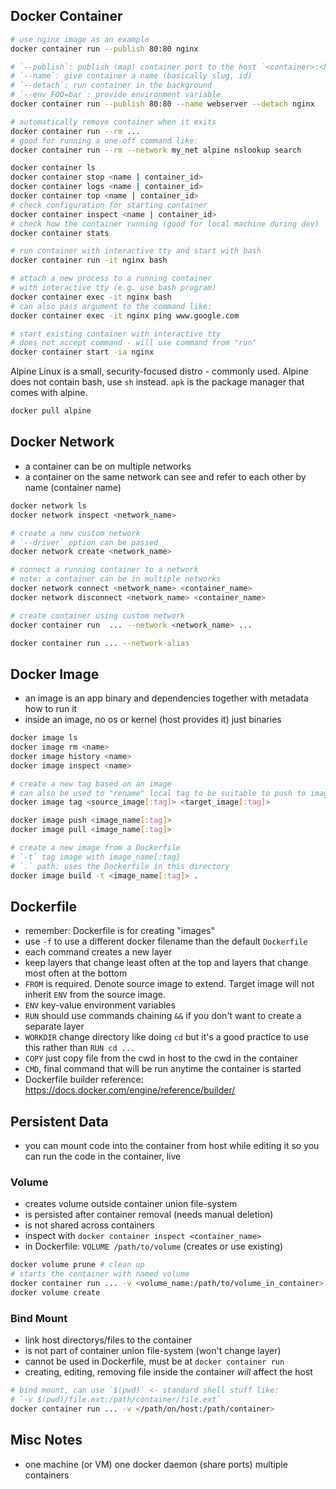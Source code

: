 ## Docker Container

```bash
# use nginx image as an example
docker container run --publish 80:80 nginx

# `--publish`: publish (map) container port to the host `<container>:<host>`
# `--name`: give container a name (basically slug, id)
# `--detach`: run container in the background
# `--env FOO=bar`: provide environment variable
docker container run --publish 80:80 --name webserver --detach nginx

# automatically remove container when it exits
docker container run --rm ...
# good for running a one-off command like:
docker container run --rm --network my_net alpine nslookup search

docker container ls
docker container stop <name | container_id>
docker container logs <name | container_id>
docker container top <name | container_id>
# check configuration for starting container
docker container inspect <name | container_id>
# check how the container running (good for local machine during dev)
docker container stats

# run container with interactive tty and start with bash
docker container run -it nginx bash

# attach a new process to a running container
# with interactive tty (e.g. use bash program)
docker container exec -it nginx bash
# can also pass argument to the command like:
docker container exec -it nginx ping www.google.com

# start existing container with interactive tty
# does not accept command - will use command from "run"
docker container start -ia nginx
```

Alpine Linux is a small, security-focused distro - commonly used.
Alpine does not contain bash, use `sh` instead.
`apk` is the package manager that comes with alpine.

```bash
docker pull alpine
```

## Docker Network

- a container can be on multiple networks
- a container on the same network can see and refer to each other by name (container name)

```bash
docker network ls
docker network inspect <network_name>

# create a new custom network
# `--driver` option can be passed
docker network create <network_name>

# connect a running container to a network
# note: a container can be in multiple networks
docker network connect <network_name> <container_name>
docker network disconnect <network_name> <container_name>

# create container using custom network
docker container run  ... --network <network_name> ...

docker container run ... --network-alias
```

## Docker Image

- an image is an app binary and dependencies together with metadata how to run it
- inside an image, no os or kernel (host provides it) just binaries

```bash
docker image ls
docker image rm <name>
docker image history <name>
docker image inspect <name>

# create a new tag based on an image
# can also be used to "rename" local tag to be suitable to push to image registry
docker image tag <source_image[:tag]> <target_image[:tag]>

docker image push <image_name[:tag]>
docker image pull <image_name[:tag]>

# create a new image from a Dockerfile
# `-t` tag image with image_name[:tag]
# `.` path: uses the Dockerfile in this directory
docker image build -t <image_name[:tag]> .
```

## Dockerfile

- remember: Dockerfile is for creating "images"
- use `-f` to use a different docker filename than the default `Dockerfile`
- each command creates a new layer
- keep layers that change least often at the top and layers that change most often at the bottom
- `FROM` is required. Denote source image to extend. Target image will not inherit `ENV` from the source image.
- `ENV` key-value environment variables
- `RUN` should use commands chaining `&&` if you don't want to create a separate layer
- `WORKDIR` change directory like doing `cd` but it's a good practice to use this rather than `RUN cd ...`
- `COPY` just copy file from the cwd in host to the cwd in the container
- `CMD`, final command that will be run anytime the container is started
- Dockerfile builder reference: https://docs.docker.com/engine/reference/builder/

## Persistent Data

- you can mount code into the container from host while editing it so you can run the code in the container, live

### Volume

- creates volume outside container union file-system
- is persisted after container removal (needs manual deletion)
- is not shared across containers
- inspect with `docker container inspect <container_name>`
- in Dockerfile: `VOLUME /path/to/volume` (creates or use existing)

```bash
docker volume prune # clean up
# starts the container with named volume
docker container run ... -v <volume_name:/path/to/volume_in_container> ...
docker volume create
```

### Bind Mount

- link host directorys/files to the container
- is not part of container union file-system (won't change layer)
- cannot be used in Dockerfile, must be at `docker container run`
- creating, editing, removing file inside the container _will_ affect the host

```bash
# bind mount, can use `$(pwd)` <- standard shell stuff like:
# `-v $(pwd)/file.ext:/path/container/file.ext`
docker container run ... -v </path/on/host:/path/container>
```

## Misc Notes

- one machine (or VM) one docker daemon (share ports) multiple containers